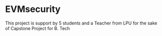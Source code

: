 # EVMsecurity
This project is support by 5 students and a Teacher from LPU for the sake of Capstone Project for B. Tech
